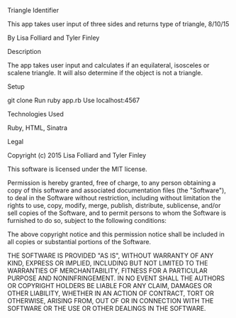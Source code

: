 Triangle Identifier

This app takes user input of three sides and returns type of triangle, 8/10/15

By Lisa Folliard and Tyler Finley

Description

The app takes user input and calculates if an equilateral, isosceles or scalene triangle. It will also determine if the object is not a triangle.

Setup

git clone 
Run ruby app.rb
Use localhost:4567

Technologies Used

Ruby, HTML, Sinatra

Legal

Copyright (c) 2015 Lisa Folliard and Tyler Finley

This software is licensed under the MIT license.

Permission is hereby granted, free of charge, to any person obtaining a copy
of this software and associated documentation files (the "Software"), to deal
in the Software without restriction, including without limitation the rights
to use, copy, modify, merge, publish, distribute, sublicense, and/or sell
copies of the Software, and to permit persons to whom the Software is
furnished to do so, subject to the following conditions:

The above copyright notice and this permission notice shall be included in
all copies or substantial portions of the Software.

THE SOFTWARE IS PROVIDED "AS IS", WITHOUT WARRANTY OF ANY KIND, EXPRESS OR
IMPLIED, INCLUDING BUT NOT LIMITED TO THE WARRANTIES OF MERCHANTABILITY,
FITNESS FOR A PARTICULAR PURPOSE AND NONINFRINGEMENT. IN NO EVENT SHALL THE
AUTHORS OR COPYRIGHT HOLDERS BE LIABLE FOR ANY CLAIM, DAMAGES OR OTHER
LIABILITY, WHETHER IN AN ACTION OF CONTRACT, TORT OR OTHERWISE, ARISING FROM,
OUT OF OR IN CONNECTION WITH THE SOFTWARE OR THE USE OR OTHER DEALINGS IN
THE SOFTWARE.
